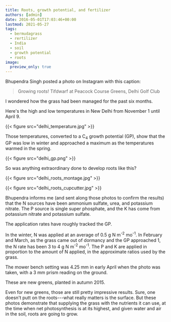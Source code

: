 ```yaml
---
title: Roots, growth potential, and fertilizer
authors: [admin]
date: 2016-05-01T17:03:46+00:00
lastmod: 2021-05-27
tags:
  - bermudagrass
  - rertilizer
  - India
  - soil
  - growth potential
  - roots
image:
  preview_only: true
---
```


Bhupendra Singh posted a photo on Instagram with this caption:

> Growing roots! Tifdwarf at Peacock Course Greens, Delhi Golf Club

I wondered how the grass had been managed for the past six months.

Here's the high and low temperatures in New Delhi from November 1 until April 9.

{{< figure src="delhi_temperature.jpg" >}}

Those temperatures, converted to a C<sub>4</sub> growth potential (GP), show that the GP was low in winter and approached a maximum as the temperatures warmed in the spring. 

{{< figure src="delhi_gp.png" >}}

So was anything extraordinary done to develop roots like this?

{{< figure src="delhi_roots_montage.jpg" >}}

{{< figure src="delhi_roots_cupcutter.jpg" >}}

Bhupendra informs me (and sent along those photos to confirm the results) that the N sources have been ammonium sulfate, urea, and potassium nitrate. The P source is single super phosphate, and the K has come from potassium nitrate and potassium sulfate.

The application rates have roughly tracked the GP.

In the winter, N was applied at an average of 0.5 g N m<sup>-2</sup> mo<sup>-1</sup>. In February and March, as the grass came out of dormancy and the GP approached 1, the N rate has been 3 to 4 g N m<sup>-2</sup> mo<sup>-1</sup>. The P and K are applied in proportion to the amount of N applied, in the approximate ratios used by the grass.

The mower bench setting was 4.25 mm in early April when the photo was taken, with a 3 mm prism reading on the ground.

These are new greens, planted in autumn 2015.

Even for new greens, those are still pretty impressive results. Sure, one doesn't putt on the roots---what really matters is the surface. But these photos demonstrate that supplying the grass with the nutrients it can use, at the time when net photosynthesis is at its highest, and given water and air in the soil, roots are going to grow.
